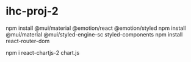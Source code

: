 # ihc-proj-2

npm install @mui/material @emotion/react @emotion/styled
npm install @mui/material @mui/styled-engine-sc styled-components
npm install react-router-dom

npm i react-chartjs-2 chart.js
